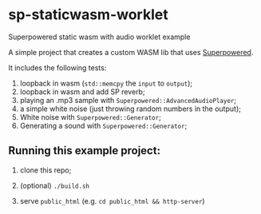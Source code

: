 # sp-staticwasm-worklet
Superpowered static wasm with audio worklet example

A simple project that creates a custom WASM lib that uses [Superpowered](https://github.com/superpoweredSDK/web-audio-javascript-webassembly-SDK-interactive-audio).

It includes the following tests:

1. loopback in wasm (`std::memcpy` the `input` to `output`);
2. loopback in wasm and add SP reverb;
3. playing an .mp3 sample with `Superpowered::AdvancedAudioPlayer`;
4. a simple white noise (just throwing random numbers in the output);
5. White noise with `Superpowered::Generator`;
6. Generating a sound with `Superpowered::Generator`;

## Running this example project:

1. clone this repo;

2. (optional) `./build.sh`

3. serve `public_html` (e.g. `cd public_html && http-server`)
